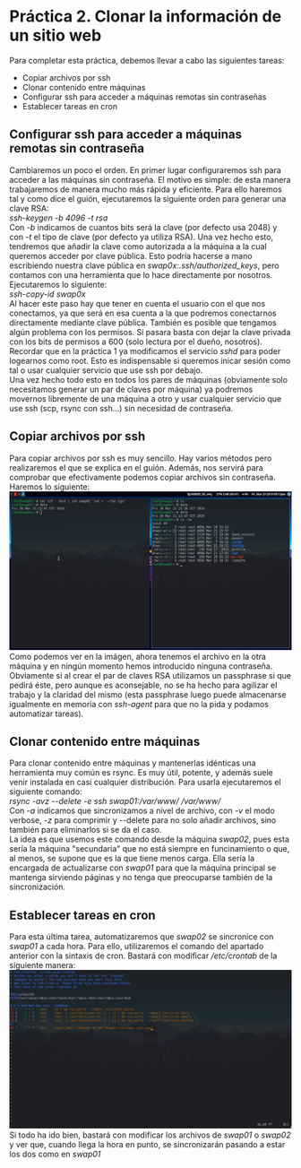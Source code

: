 # Práctica 2. Clonar la información de un sitio web

Para completar esta práctica, debemos llevar a cabo las siguientes tareas:
- Copiar archivos por ssh
- Clonar contenido entre máquinas
- Configurar ssh para acceder a máquinas remotas sin contraseñas
- Establecer tareas en cron 

## Configurar ssh para acceder a máquinas remotas sin contraseña
Cambiaremos un poco el orden. En primer lugar configuraremos ssh para acceder a las máquinas sin contraseña. El motivo es simple: de esta manera trabajaremos de manera mucho más rápida y eficiente. Para ello haremos tal y como dice el guión, ejecutaremos la siguiente orden para generar una clave RSA:  
*ssh-keygen -b 4096 -t rsa*  
Con *-b* indicamos de cuantos bits será la clave (por defecto usa 2048) y con *-t* el tipo de clave (por defecto ya utiliza RSA). 
Una vez hecho esto, tendremos que añadir la clave como autorizada a la máquina a la cual queremos acceder por clave pública. Esto podría hacerse a mano escribiendo nuestra clave pública en *swap0x:.ssh/authorized_keys*, pero contamos con una herramienta que lo hace directamente por nosotros. Ejecutaremos lo siguiente:  
*ssh-copy-id swap0x*  
Al hacer este paso hay que tener en cuenta el usuario con el que nos conectamos, ya que será en esa cuenta a la que podremos conectarnos directamente mediante clave pública. También es posible que tengamos algún problema con los permisos. Si pasara basta con dejar la clave privada con los bits de permisos a 600 (solo lectura por el dueño, nosotros). Recordar que en la práctica 1 ya modificamos el servicio *sshd* para poder logearnos como root. Esto es indispensable si queremos inicar sesión como tal o usar cualquier servicio que use ssh por debajo.  
Una vez hecho todo esto en todos los pares de máquinas (obviamente solo necesitamos generar un par de claves por máquina) ya podremos movernos libremente de una máquina a otro y usar cualquier servicio que use ssh (scp, rsync con ssh...) sin necesidad de contraseña.  

## Copiar archivos por ssh
Para copiar archivos por ssh es muy sencillo. Hay varios métodos pero realizaremos el que se explica en el guión. Además, nos servirá para comprobar que efectivamente podemos copiar archivos sin contraseña. Haremos lo siguiente:  
![alt text](img/tar.png "Copia de archivos usando tar y ssh") 
Como podemos ver en la imágen, ahora tenemos el archivo en la otra máquina y en ningún momento hemos introducido ninguna contraseña. Obviamente si al crear el par de claves RSA utilizamos un passphrase si que pedirá éste, pero aunque es aconsejable, no se ha hecho para agilizar el trabajo y la claridad del mismo (esta passphrase luego puede almacenarse igualmente en memoria con *ssh-agent* para que no la pida y podamos automatizar tareas).  

## Clonar contenido entre máquinas
Para clonar contenido entre máquinas y mantenerlas idénticas una herramienta muy común es rsync. Es muy útil, potente, y además suele venir instalada en casi cualquier distribución. Para usarla ejecutaremos el siguiente comando:  
*rsync -avz --delete -e ssh swap01:/var/www/ /var/www/*  
Con *-a* indicamos que sincronizamos a nivel de archivo, con *-v* el modo verbose, *-z* para comprimir y --delete para no solo añadir archivos, sino también para eliminarlos si se da el caso.  
La idea es que usemos este comando desde la máquina *swap02*, pues esta sería la máquina "secundaria" que no está siempre en funcinamiento o que, al menos, se supone que es la que tiene menos carga. Ella sería la encargada de actualizarse con *swap01* para que la máquina principal se mantenga sirviendo páginas y no tenga que preocuparse también de la sincronización.  

## Establecer tareas en cron 
Para esta última tarea, automatizaremos que *swap02* se sincronice con *swap01* a cada hora. Para ello, utilizaremos el comando del apartado anterior con la sintaxis de cron. Bastará con modificar */etc/crontab* de la siguiente manera: 
![alt text](img/cron.png "Copia de archivos usando sync de manera automática")
Si todo ha ido bien, bastará con modificar los archivos de *swap01* o *swap02* y ver que, cuando llega la hora en punto, se sincronizarán pasando a estar los dos como en *swap01* 
